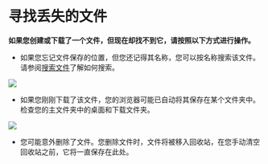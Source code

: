 # 寻找丢失的文件

**如果您创建或下载了一个文件，但现在却找不到它，请按照以下方式进行操作。**

- 如果您忘记文件保存的位置，但您还记得其名称，您可以按名称搜索该文件。请参阅[搜索文件](https://github.com/openthos/desktop-analysis/blob/master/instructions/%E6%90%9C%E7%B4%A2%E6%96%87%E4%BB%B6.md)了解如何搜索。

![](https://github.com/openthos/desktop-analysis/blob/master/imageView/searchfile.png)

- 如果您刚刚下载了该文件，您的浏览器可能已自动将其保存在某个文件夹中。检查您的主文件夹中的桌面和下载文件夹。

![](https://github.com/openthos/desktop-analysis/blob/master/imageView/downloadfile.png)

- 您可能意外删除了文件。您删除文件时，文件将被移入回收站，在您手动清空回收站之前，它将一直保存在此处。
